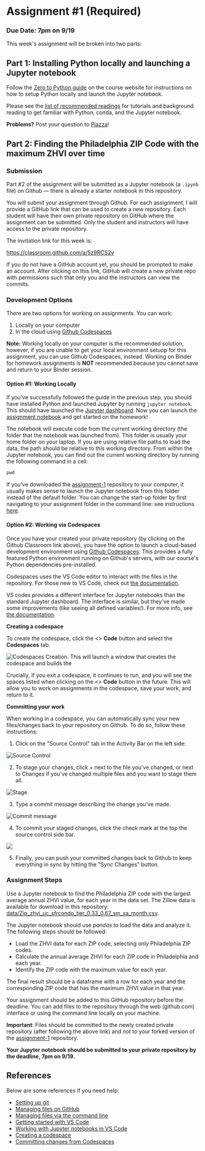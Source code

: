 # Assignment #1 (Required)


### Due Date: 7pm on 9/19

This week's assignment will be broken into two parts:

## Part 1: Installing Python locally and launching a Jupyter notebook

Follow the [Zero to Python guide](https://musa-550-fall-2022.github.io/guides/zero-to-python) on the course website for instructions on how to setup Python
locally and launch the Jupyter notebook.

Please see the [list of recommended readings](https://github.com/MUSA-550-Fall-2022/week-1#recommended-readings) for tutorials and background reading to get
familiar with Python, conda, and the Jupyter notebook.

**Problems?** Post your question to [Piazza](https://piazza.com/upenn/fall2022/musa550/home)!

## Part 2: Finding the Philadelphia ZIP Code with the maximum ZHVI over time

### Submission

Part #2 of the assignment will be submitted as a Jupyter notebook (a `.ipynb` file) on Github — there is already a starter notebook in this repository.

You will submit your assignment through Github. For each assignment, I will
provide a GitHub link that can be used to create a new repository. Each student
will have their own private repository on GitHub where the assignment can be
submitted. Only the student and instructors will have access to the private
repository.

The invitation link for this week is:

https://classroom.github.com/a/5z9RCS2v

If you do not have a GitHub account yet, you should be prompted to make an account. After clicking on this link, GitHub will create a new private repo with permissions such that only you and the instructors can view the commits.

### Development Options

There are two options for working on assignments. You can work:

1. Locally on your computer
2. In the cloud using [Github Codespaces](https://docs.github.com/en/codespaces/overview)
   
**Note:** Working locally on your computer is the recommended solution, however, if you are unable to get your local environment setuop for this assignment, you can 
use Github Codespaces, instead. Working on Binder for homework assignments is **NOT** recommended because you cannot save and return to your Binder session.

#### Option #1: Working Locally

If you've successfully followed the guide in the previous step, you should have
installed Python and launched Jupyter by running `jupyter notebook`. This should
have launched the [Jupyter
dashboard](https://jupyter-notebook.readthedocs.io/en/stable/ui_components.html#notebook-dashboard).
Now you can launch the [assignment notebook](assignment-1.ipynb)
and get started on the homework!

The notebook will execute code from the current working directory (the folder
that the notebook was launched from). This folder is usually your home folder on
your laptop. If you are using relative file paths to load the data, the path
should be relative to this working directory. From within the Jupyter notebook,
you can find out the current working directory by running the following command
in a cell:

```python
pwd
```

If you've downloaded the [assignment-1](https://github.com/MUSA-550-Fall-2022/assignment-1) repository to your computer, it usually makes sense to launch the
Jupyter notebook from this folder instead of the default folder. You can
change the start-up folder by first navigating to your assignment folder in
the command line: see instructions [here](https://musa-550-fall-2022.github.io/guides/jupyter#changing-the-jupyter-notebook-start-up-folder).

#### Option #2: Working via Codespaces

Once you have your created your private repository (by clicking on the Github Classroom link above), you have the option to launch a cloud-based development environment
using [Github Codespaces](https://docs.github.com/en/codespaces/overview). This provides
a fully featured Python environment running on Github's servers, with our course's
Python dependencies pre-installed. 

Codespaces uses the VS Code editor to interact with the files in the repository. 
For those new to VS Code, check out [the documentation](https://code.visualstudio.com/docs/introvideos/basics). 

VS codes provides a different interface for Jupyter notebooks than the standard
Jupyter dashboard. The interface is similar, but they've made some improvements (like seeing all defined variables!). For more info, see [the documentation](https://code.visualstudio.com/docs/datascience/jupyter-notebooks).


**Creating a codespace**

To create the codespace, click the <> **Code** button and select the **Codespaces** tab.

![Codespaces Creation](https://docs.github.com/assets/cb-138303/images/help/codespaces/new-codespace-button.png). This will launch a window that creates the codespace and builds the 

Crucially, if you exit a codespace, it continues to run, and you will see the spaces
listed when clicking on the <> **Code** button in the future. This will allow you
to work on assignments in the codespace, save your work, and return to it. 

**Committing your work**

When working in a codespace, you can automatically sync your new files/changes back
to your repository on Github. To do so, follow these instructions:

1. Click on the "Source Control" tab in the Activity Bar on the left side:

![Source Control](https://docs.github.com/assets/cb-59829/images/help/codespaces/source-control-activity-bar-button.png)

2. To stage your changes, click + next to the file you've changed, or next to Changes if you've changed multiple files and you want to stage them all.

![Stage](https://docs.github.com/assets/cb-81383/images/help/codespaces/codespaces-commit-stage.png)

3. Type a commit message describing the change you've made.

![Commit message](https://docs.github.com/assets/cb-108645/images/help/codespaces/codespaces-commit-commit-message.png)


4. To commit your staged changes, click the check mark at the top the source control side bar.

![](https://docs.github.com/assets/cb-65361/images/help/codespaces/codespaces-commit-checkmark-icon.png)

5. Finally, you can push your committed changes back to Github to keep everything in sync by hitting the "Sync Changes" button.

   
### Assignment Steps

Use a Jupyter notebook to find the Philadelphia ZIP code with the largest
average annual ZHVI value, for each year in the data set. The Zillow data is
available for download in this repository:
[data/Zip_zhvi_uc_sfrcondo_tier_0.33_0.67_sm_sa_month.csv](data/Zip_zhvi_uc_sfrcondo_tier_0.33_0.67_sm_sa_month.csv).

The Jupyter notebook should use _pandas_ to load the data and analyze it. The following steps should be followed:

- Load the ZHVI data for each ZIP code, selecting only Philadelphia ZIP codes.
- Calculate the annual average ZHVI for each ZIP code in Philadelphia and each year.
- Identify the ZIP code with the maximum value for each year.

The final result should be a dataframe with a row for each year and the corresponding ZIP code that has the maximum ZHVI value in that year.

Your assignment should be added to this GitHub repository before the deadline. You can add files to the repository through the web (github.com) interface or using the command line locally on your machine.

**Important**: Files should be committed to the newly created private repository (after following the above link) and _not_ to your forked version of the [assignment-1](https://github.com/MUSA-550-Fall-2022/assignment-1) repository.

**Your Jupyter notebook should be submitted to your private repository by the deadline, 7pm on 9/19.**

## References

Below are some references if you need help:

- [Setting up git](https://help.github.com/articles/set-up-git/)
- [Managing files on GitHub](https://help.github.com/articles/managing-files-on-github/)
- [Managing files via the command line](https://help.github.com/articles/managing-files-using-the-command-line/)
- [Getting started with VS Code](https://code.visualstudio.com/docs/introvideos/basics)
- [Working with Jupyter notebooks in VS Code](https://code.visualstudio.com/docs/datascience/jupyter-notebooks)
- [Creating a codespace](https://docs.github.com/en/codespaces/developing-in-codespaces/creating-a-codespace)
- [Committing changes from Codespaces](https://docs.github.com/en/codespaces/developing-in-codespaces/using-source-control-in-your-codespace#committing-your-changes)
  


